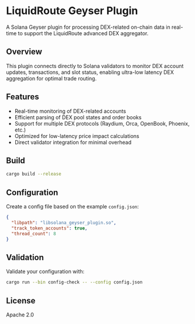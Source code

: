 # LiquidRoute Geyser Plugin

A Solana Geyser plugin for processing DEX-related on-chain data in real-time to support the LiquidRoute advanced DEX aggregator.

## Overview

This plugin connects directly to Solana validators to monitor DEX account updates, transactions, and slot status, enabling ultra-low latency DEX aggregation for optimal trade routing.

## Features

- Real-time monitoring of DEX-related accounts
- Efficient parsing of DEX pool states and order books
- Support for multiple DEX protocols (Raydium, Orca, OpenBook, Phoenix, etc.)
- Optimized for low-latency price impact calculations
- Direct validator integration for minimal overhead

## Build

```bash
cargo build --release
```

## Configuration

Create a config file based on the example `config.json`:

```json
{
  "libpath": "libsolana_geyser_plugin.so",
  "track_token_accounts": true,
  "thread_count": 8
}
```

## Validation

Validate your configuration with:

```bash
cargo run --bin config-check -- --config config.json
```

## License

Apache 2.0
